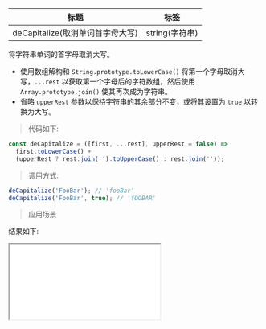 | 标题                             | 标签           |
| -------------------------------- | -------------- |
| deCapitalize(取消单词首字母大写) | string(字符串) |

将字符串单词的首字母取消大写。

- 使用数组解构和 `String.prototype.toLowerCase()` 将第一个字母取消大写，`...rest` 以获取第一个字母后的字符数组，然后使用 `Array.prototype.join()` 使其再次成为字符串。
- 省略 `upperRest` 参数以保持字符串的其余部分不变，或将其设置为 `true` 以转换为大写。

> 代码如下:

```js
const deCapitalize = ([first, ...rest], upperRest = false) =>
  first.toLowerCase() +
  (upperRest ? rest.join('').toUpperCase() : rest.join(''));
```

> 调用方式:

```js
deCapitalize('FooBar'); // 'fooBar'
deCapitalize('FooBar', true); // 'fOOBAR'
```

> 应用场景

<div class="code-editor" data-url="codes/javascript/html/deCapitalize.html" data-language="html"></div>

结果如下:

<iframe src="codes/javascript/html/deCapitalize.html"></iframe>
